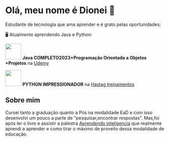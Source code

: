 # Olá, meu nome é Dionei 👋
  Estudante de tecnologia que ama aprender e é grato pelas oportunidades;
 
  🖥️ Atualmente aprendendo Java e Python:
  
 <img width='50' heigth='50' src="https://cdn.jsdelivr.net/gh/devicons/devicon/icons/java/java-original.svg" />  **Java COMPLETO2023+Programação Orientada a Objetos +Projetos** na [Udemy](https://www.youtube.com/watch?v=RlSCoYwnxr4)
 
 
 <img width='50' heigth='50' src="https://cdn.jsdelivr.net/gh/devicons/devicon/icons/python/python-original.svg" /> **PYTHON IMPRESSIONADOR** na [Hastag treinamentos](https://portalhashtag.com/cursos/1667483936207x795816268317746600)
 
 ## Sobre mim
Cursei tanto a graduação quanto a Pós na modalidade EaD e com isso desenvolvi um pouco a parte de "pesquisar,encontrar respostas".
 Mas,foi após ler o livro e assistir a palestra [Aprendendo inteligencia](https://www.youtube.com/watch?v=RlSCoYwnxr4) que realmente aprendi a aprender e como tirar o máximo  de proveito dessa modalidade de educação.
 

            
          
           
          
          
          


